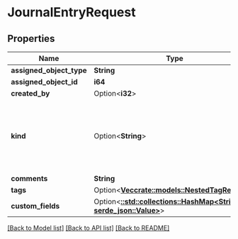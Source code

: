 # JournalEntryRequest

## Properties

Name | Type | Description | Notes
------------ | ------------- | ------------- | -------------
**assigned_object_type** | **String** |  | 
**assigned_object_id** | **i64** |  | 
**created_by** | Option<**i32**> |  | [optional]
**kind** | Option<**String**> | * `info` - Info * `success` - Success * `warning` - Warning * `danger` - Danger | [optional]
**comments** | **String** |  | 
**tags** | Option<[**Vec<crate::models::NestedTagRequest>**](NestedTagRequest.md)> |  | [optional]
**custom_fields** | Option<[**::std::collections::HashMap<String, serde_json::Value>**](serde_json::Value.md)> |  | [optional]

[[Back to Model list]](../README.md#documentation-for-models) [[Back to API list]](../README.md#documentation-for-api-endpoints) [[Back to README]](../README.md)


